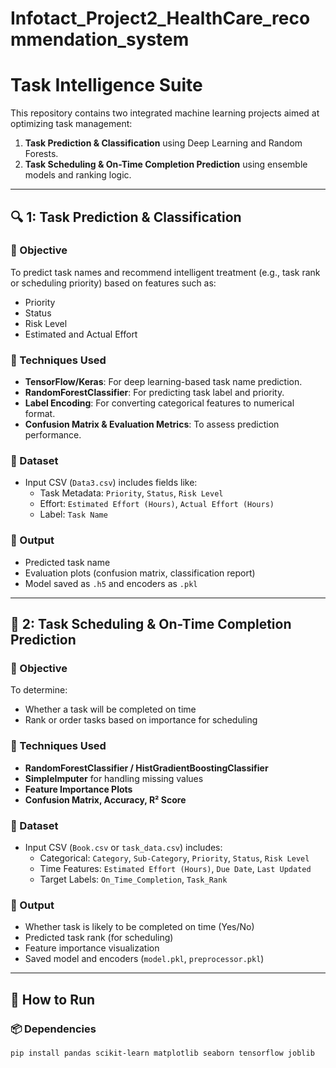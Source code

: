 # Infotact_Project2_HealthCare_recommendation_system

# Task Intelligence Suite

This repository contains two integrated machine learning projects aimed at optimizing task management:
1. **Task Prediction & Classification** using Deep Learning and Random Forests.
2. **Task Scheduling & On-Time Completion Prediction** using ensemble models and ranking logic.

---

## 🔍 1: Task Prediction & Classification

### 📌 Objective
To predict task names and recommend intelligent treatment (e.g., task rank or scheduling priority) based on features such as:
- Priority
- Status
- Risk Level
- Estimated and Actual Effort

### 🧠 Techniques Used
- **TensorFlow/Keras**: For deep learning-based task name prediction.
- **RandomForestClassifier**: For predicting task label and priority.
- **Label Encoding**: For converting categorical features to numerical format.
- **Confusion Matrix & Evaluation Metrics**: To assess prediction performance.

### 📁 Dataset
- Input CSV (`Data3.csv`) includes fields like:
  - Task Metadata: `Priority`, `Status`, `Risk Level`
  - Effort: `Estimated Effort (Hours)`, `Actual Effort (Hours)`
  - Label: `Task Name`

### 🏁 Output
- Predicted task name
- Evaluation plots (confusion matrix, classification report)
- Model saved as `.h5` and encoders as `.pkl`

---

## 🧩 2: Task Scheduling & On-Time Completion Prediction

### 📌 Objective
To determine:
- Whether a task will be completed on time
- Rank or order tasks based on importance for scheduling

### 🧠 Techniques Used
- **RandomForestClassifier / HistGradientBoostingClassifier**
- **SimpleImputer** for handling missing values
- **Feature Importance Plots**
- **Confusion Matrix, Accuracy, R² Score**

### 📁 Dataset
- Input CSV (`Book.csv` or `task_data.csv`) includes:
  - Categorical: `Category`, `Sub-Category`, `Priority`, `Status`, `Risk Level`
  - Time Features: `Estimated Effort (Hours)`, `Due Date`, `Last Updated`
  - Target Labels: `On_Time_Completion`, `Task_Rank`

### 🏁 Output
- Whether task is likely to be completed on time (Yes/No)
- Predicted task rank (for scheduling)
- Feature importance visualization
- Saved model and encoders (`model.pkl`, `preprocessor.pkl`)

---

## 🚀 How to Run

### 📦 Dependencies
```bash
pip install pandas scikit-learn matplotlib seaborn tensorflow joblib
